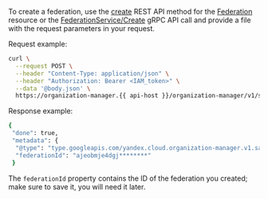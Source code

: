 To create a federation, use the [create](../../organization/saml/api-ref/Federation/create.md) REST API method for the [Federation](../../organization/saml/api-ref/Federation/index.md) resource or the [FederationService/Create](../../organization/saml/api-ref/grpc/Federation/create.md) gRPC API call and provide a file with the request parameters in your request.

Request example:

```bash
curl \
  --request POST \
  --header "Content-Type: application/json" \
  --header "Authorization: Bearer <IAM_token>" \
  --data '@body.json' \
  https://organization-manager.{{ api-host }}/organization-manager/v1/saml/federations
```

Response example:

```bash
{
 "done": true,
 "metadata": {
  "@type": "type.googleapis.com/yandex.cloud.organization-manager.v1.saml.CreateFederationMetadata",
  "federationId": "ajeobmje4dgj********"
 }
```

The `federationId` property contains the ID of the federation you created; make sure to save it, you will need it later.
